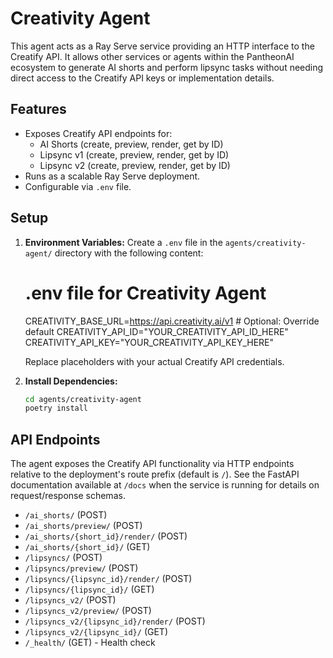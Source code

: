 # Creativity Agent

This agent acts as a Ray Serve service providing an HTTP interface to the Creatify API. It allows other services or agents within the PantheonAI ecosystem to generate AI shorts and perform lipsync tasks without needing direct access to the Creatify API keys or implementation details.

## Features

- Exposes Creatify API endpoints for:
  - AI Shorts (create, preview, render, get by ID)
  - Lipsync v1 (create, preview, render, get by ID)
  - Lipsync v2 (create, preview, render, get by ID)
- Runs as a scalable Ray Serve deployment.
- Configurable via `.env` file.

## Setup

1. **Environment Variables:** Create a `.env` file in the `agents/creativity-agent/` directory with the following content:

   # .env file for Creativity Agent

   CREATIVITY_BASE_URL=https://api.creativity.ai/v1 # Optional: Override default
   CREATIVITY_API_ID="YOUR_CREATIVITY_API_ID_HERE"
   CREATIVITY_API_KEY="YOUR_CREATIVITY_API_KEY_HERE"

   Replace placeholders with your actual Creatify API credentials.

2. **Install Dependencies:**

   ```bash
   cd agents/creativity-agent
   poetry install
   ```

## API Endpoints

The agent exposes the Creatify API functionality via HTTP endpoints relative to the deployment's route prefix (default is `/`). See the FastAPI documentation available at `/docs` when the service is running for details on request/response schemas.

- `/ai_shorts/` (POST)
- `/ai_shorts/preview/` (POST)
- `/ai_shorts/{short_id}/render/` (POST)
- `/ai_shorts/{short_id}/` (GET)
- `/lipsyncs/` (POST)
- `/lipsyncs/preview/` (POST)
- `/lipsyncs/{lipsync_id}/render/` (POST)
- `/lipsyncs/{lipsync_id}/` (GET)
- `/lipsyncs_v2/` (POST)
- `/lipsyncs_v2/preview/` (POST)
- `/lipsyncs_v2/{lipsync_id}/render/` (POST)
- `/lipsyncs_v2/{lipsync_id}/` (GET)
- `/_health/` (GET) - Health check




